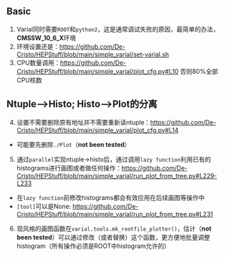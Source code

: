 ## Basic
1. Varial同时需要`ROOT`和`python2`，这是通常调试失败的原因，最简单的办法，**CMSSW_10_6_X**环境
2. 环境设置还是：https://github.com/De-Cristo/HEPStuff/blob/main/simple_varial/set-varial.sh
3. CPU数量调用：https://github.com/De-Cristo/HEPStuff/blob/main/simple_varial/plot_cfg.py#L10 否则80%全部CPU核数

## Ntuple-->Histo; Histo-->Plot的分离
4. 设置不需要删除原有地址并不需要重新读ntuple：https://github.com/De-Cristo/HEPStuff/blob/main/simple_varial/plot_cfg.py#L14
- 可能要先删除`./Plot`（**not been tested**）
5. 通过`parallel`实现ntuple->histo后，通过调用`lazy function`利用已有的histograms进行画图或者做任何操作：https://github.com/De-Cristo/HEPStuff/blob/main/simple_varial/run_plot_from_tree.py#L229-L233
  - 在`lazy function`前修改histograms都会有效应用在后续画图等操作中
  - `[tool]`可以是None: https://github.com/De-Cristo/HEPStuff/blob/main/simple_varial/run_plot_from_tree.py#L231
6. 现风格的画图函数在`varial.tools.mk_rootfile_plotter()`，估计（**not been tested**）可以通过修改（或者替换）这个函数，更方便地批量调整histogram（所有操作必须是ROOT中histogram允许的）
